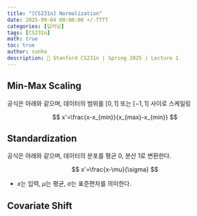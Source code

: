 ```yaml
---
title: "[CS231n] Normalization"
date: 2025-09-04 00:00:00 +/-TTTT
categories: [딥러닝]
tags: [CS231n]
math: true
toc: true
author: sunho
description: 📖 Stanford CS231n | Spring 2025 | Lecture 1
---
```


## Min-Max Scaling

공식은 아래와 같으며, 데이터의 범위를 $[0,1]$ 또는 $[-1,1]$ 사이로 스케일링

$$
x'=\frac{x-x_{min}}{x_{max}-x_{min}}
$$

## Standardization

공식은 아래와 같으며, 데이터의 분포를 평균 0, 분산 1로 변환한다.

$$
x'=\frac{x-\mu}{\sigma}
$$

- $x$는 입력, $\mu$는 평균, $\sigma$는 표준편차를 의미한다.

## Covariate Shift